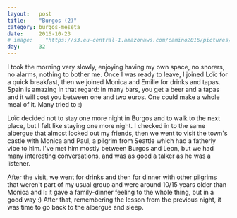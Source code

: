 ```yaml
---
layout:   post
title:    "Burgos (2)"
category: burgos-meseta
date:     2016-10-23
# image:    "https://s3.eu-central-1.amazonaws.com/camino2016/pictures/30/peace.jpg"
day:      32
---
```


I took the morning very slowly, enjoying having my own space, no snorers, no alarms, nothing to bother me. Once I was ready to leave, I joined Loïc for a quick breakfast, then we joined Monica and Emilie for drinks and tapas. Spain is amazing in that regard: in many bars, you get a beer and a tapas and it will cost you between one and two euros. One could make a whole meal of it. Many tried to :)

Loïc decided not to stay one more night in Burgos and to walk to the next place, but I felt like staying one more night. I checked in to the same albergue that almost locked out my friends, then we went to visit the town's castle with Monica and Paul, a pilgrim from Seattle which had a fatherly vibe to him. I've met him mostly between Burgos and Leon, but we had many interesting conversations, and was as good a talker as he was a listener.

After the visit, we went for drinks and then for dinner with other pilgrims that weren't part of my usual group and were around 10/15 years older than Monica and I: it gave a family-dinner feeling to the whole thing, but in a good way :) After that, remembering the lesson from the previous night, it was time to go back to the albergue and sleep.
